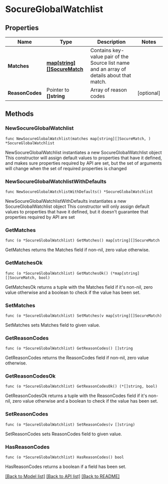 # SocureGlobalWatchlist

## Properties

Name | Type | Description | Notes
------------ | ------------- | ------------- | -------------
**Matches** | [**map[string][]SocureMatch**](array.md) | Contains key-value pair of the Source list name and an array of details about that match. | 
**ReasonCodes** | Pointer to **[]string** | Array of reason codes | [optional] 

## Methods

### NewSocureGlobalWatchlist

`func NewSocureGlobalWatchlist(matches map[string][]SocureMatch, ) *SocureGlobalWatchlist`

NewSocureGlobalWatchlist instantiates a new SocureGlobalWatchlist object
This constructor will assign default values to properties that have it defined,
and makes sure properties required by API are set, but the set of arguments
will change when the set of required properties is changed

### NewSocureGlobalWatchlistWithDefaults

`func NewSocureGlobalWatchlistWithDefaults() *SocureGlobalWatchlist`

NewSocureGlobalWatchlistWithDefaults instantiates a new SocureGlobalWatchlist object
This constructor will only assign default values to properties that have it defined,
but it doesn't guarantee that properties required by API are set

### GetMatches

`func (o *SocureGlobalWatchlist) GetMatches() map[string][]SocureMatch`

GetMatches returns the Matches field if non-nil, zero value otherwise.

### GetMatchesOk

`func (o *SocureGlobalWatchlist) GetMatchesOk() (*map[string][]SocureMatch, bool)`

GetMatchesOk returns a tuple with the Matches field if it's non-nil, zero value otherwise
and a boolean to check if the value has been set.

### SetMatches

`func (o *SocureGlobalWatchlist) SetMatches(v map[string][]SocureMatch)`

SetMatches sets Matches field to given value.


### GetReasonCodes

`func (o *SocureGlobalWatchlist) GetReasonCodes() []string`

GetReasonCodes returns the ReasonCodes field if non-nil, zero value otherwise.

### GetReasonCodesOk

`func (o *SocureGlobalWatchlist) GetReasonCodesOk() (*[]string, bool)`

GetReasonCodesOk returns a tuple with the ReasonCodes field if it's non-nil, zero value otherwise
and a boolean to check if the value has been set.

### SetReasonCodes

`func (o *SocureGlobalWatchlist) SetReasonCodes(v []string)`

SetReasonCodes sets ReasonCodes field to given value.

### HasReasonCodes

`func (o *SocureGlobalWatchlist) HasReasonCodes() bool`

HasReasonCodes returns a boolean if a field has been set.


[[Back to Model list]](../README.md#documentation-for-models) [[Back to API list]](../README.md#documentation-for-api-endpoints) [[Back to README]](../README.md)


